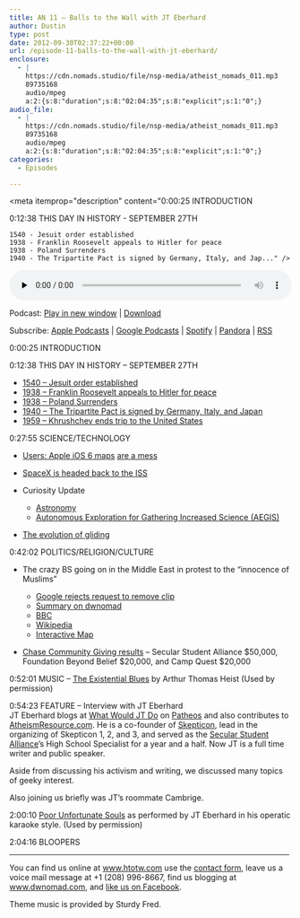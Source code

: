 ```yaml
---
title: AN 11 – Balls to the Wall with JT Eberhard
author: Dustin
type: post
date: 2012-09-30T02:37:22+00:00
url: /episode-11-balls-to-the-wall-with-jt-eberhard/
enclosure:
  - |
    https://cdn.nomads.studio/file/nsp-media/atheist_nomads_011.mp3
    89735168
    audio/mpeg
    a:2:{s:8:"duration";s:8:"02:04:35";s:8:"explicit";s:1:"0";}
audio_file:
  - |
    https://cdn.nomads.studio/file/nsp-media/atheist_nomads_011.mp3
    89735168
    audio/mpeg
    a:2:{s:8:"duration";s:8:"02:04:35";s:8:"explicit";s:1:"0";}
categories:
  - Episodes

---
```

<div itemscope itemtype="http://schema.org/AudioObject">
  <meta itemprop="name" content="Episode 11 – Balls to the Wall with JT Eberhard" />
  
  <meta itemprop="uploadDate" content="2012-09-29T20:37:22-06:00" />
  
  <meta itemprop="encodingFormat" content="audio/mpeg" />
  
  <meta itemprop="duration" content="PT2H04M35S" />
  
  <meta itemprop="description" content="0:00:25 INTRODUCTION

0:12:38 THIS DAY IN HISTORY - SEPTEMBER 27TH

 	1540 - Jesuit order established
 	1938 - Franklin Roosevelt appeals to Hitler for peace
 	1938 - Poland Surrenders
 	1940 - The Tripartite Pact is signed by Germany, Italy, and Jap..." />
  
  <meta itemprop="contentUrl" content="https://dts.podtrac.com/redirect.mp3/cdn.nomads.studio/file/nsp-media/atheist_nomads_011.mp3" />
  
  <meta itemprop="contentSize" content="85.6" />
  </p> 
  
  <div class="powerpress_player" id="powerpress_player_8266">
    <audio class="wp-audio-shortcode" id="audio-5227-10" preload="none" style="width: 100%;" controls="controls"><source type="audio/mpeg" src="https://dts.podtrac.com/redirect.mp3/cdn.nomads.studio/file/nsp-media/atheist_nomads_011.mp3?_=10" /><a href="https://dts.podtrac.com/redirect.mp3/cdn.nomads.studio/file/nsp-media/atheist_nomads_011.mp3">https://dts.podtrac.com/redirect.mp3/cdn.nomads.studio/file/nsp-media/atheist_nomads_011.mp3</a></audio>
  </div>
</div>

<p class="powerpress_links powerpress_links_mp3">
  Podcast: <a href="https://dts.podtrac.com/redirect.mp3/cdn.nomads.studio/file/nsp-media/atheist_nomads_011.mp3" class="powerpress_link_pinw" target="_blank" title="Play in new window" onclick="return powerpress_pinw('https://htotw.com/?powerpress_pinw=5227-podcast');" rel="nofollow">Play in new window</a> | <a href="https://dts.podtrac.com/redirect.mp3/cdn.nomads.studio/file/nsp-media/atheist_nomads_011.mp3" class="powerpress_link_d" title="Download" rel="nofollow" download="atheist_nomads_011.mp3">Download</a>
</p>

<p class="powerpress_links powerpress_subscribe_links">
  Subscribe: <a href="https://podcasts.apple.com/us/podcast/humanists-take-on-the-world/id530050098?mt=2&ls=1" class="powerpress_link_subscribe powerpress_link_subscribe_itunes" target="_blank" title="Subscribe on Apple Podcasts" rel="nofollow">Apple Podcasts</a> | <a href="https://www.google.com/podcasts?feed=aHR0cDovL2F0aGVpc3Rub21hZHMubGlic3luLmNvbS9yc3M%3D" class="powerpress_link_subscribe powerpress_link_subscribe_googleplay" target="_blank" title="Subscribe on Google Podcasts" rel="nofollow">Google Podcasts</a> | <a href="https://open.spotify.com/show/3LzK2xZGike6Tc1GEMtMbr?si=LieN9SNuTpq96smuaUsH8A" class="powerpress_link_subscribe powerpress_link_subscribe_spotify" target="_blank" title="Subscribe on Spotify" rel="nofollow">Spotify</a> | <a href="https://www.pandora.com/podcast/atheist-nomads/PC:10122?corr=62071012&part=ug" class="powerpress_link_subscribe powerpress_link_subscribe_pandora" target="_blank" title="Subscribe on Pandora" rel="nofollow">Pandora</a> | <a href="https://htotw.com/feed/podcast/" class="powerpress_link_subscribe powerpress_link_subscribe_rss" target="_blank" title="Subscribe via RSS" rel="nofollow">RSS</a>
</p>

0:00:25 INTRODUCTION

0:12:38 THIS DAY IN HISTORY &#8211; SEPTEMBER 27TH

  * <a href="http://www.history.com/this-day-in-history/jesuit-order-established" target="_blank" rel="noopener">1540 &#8211; Jesuit order established</a>
  * <a href="http://www.history.com/this-day-in-history/franklin-roosevelt-appeals-to-hitler-for-peace" target="_blank" rel="noopener">1938 &#8211; Franklin Roosevelt appeals to Hitler for peace</a>
  * <a href="http://www.history.com/this-day-in-history/poland-surrenders" target="_blank" rel="noopener">1938 &#8211; Poland Surrenders</a>
  * <a href="http://www.history.com/this-day-in-history/the-tripartite-pact-is-signed-by-germany-italy-and-japan" target="_blank" rel="noopener">1940 &#8211; The Tripartite Pact is signed by Germany, Italy, and Japan</a>
  * <a href="http://www.history.com/this-day-in-history/khrushchev-ends-trip-to-the-united-states" target="_blank" rel="noopener">1959 &#8211; Khrushchev ends trip to the United States</a>

0:27:55 SCIENCE/TECHNOLOGY

  * <a href="http://www.cnn.com/2012/09/20/tech/mobile/apple-maps-complaints/index.html" target="_blank" rel="noopener">Users: Apple iOS 6 maps</a> <a href="http://theamazingios6maps.tumblr.com" target="_blank" rel="noopener">are a mess</a>
  * <a href="http://www.forbes.com/sites/alexknapp/2012/09/21/spacex-is-heading-back-to-the-space-station-next-month/?ss=innovation-science" target="_blank" rel="noopener">SpaceX is headed back to the ISS</a>
  * Curiosity Update</p> 
    
      * <a href="http://www.thenews.com.pk/article-68562-Mars-rover-snaps-pictures-of-an-eclipse-" target="_blank" rel="noopener">Astronomy</a>
      * <a href="http://www.informationweek.com/government/mobile/curiosity-rover-to-get-on-the-go-photo-c/240007783" target="_blank" rel="noopener">Autonomous Exploration for Gathering Increased Science (AEGIS)</a>
  * <a href="http://www.newscientist.com/article/dn22288-tall-trees-may-have-sparked-evolution-of-gliding.html?DCMP=OTC-rss&nsref=online-news" target="_blank" rel="noopener">The evolution of gliding</a>

0:42:02 POLITICS/RELIGION/CULTURE

  * The crazy BS going on in the Middle East in protest to the “innocence of Muslims”</p> 
    
      * <a href="http://in.reuters.com/article/2012/09/17/us-protests-google-idINBRE88G19120120917" target="_blank" rel="noopener">Google rejects request to remove clip</a>
      * <a href="http://www.dwnomad.com/2012/09/the-religion-of-peace/" target="_blank" rel="noopener">Summary on dwnomad</a>
      * <a href="http://www.bbc.co.uk/news/world-asia-19687386 BBC" target="_blank" rel="noopener">BBC</a>
      * <a href="http://en.wikipedia.org/wiki/2012_U.S._diplomatic_missions_attacks" target="_blank" rel="noopener">Wikipedia</a>
      * <a href="https://maps.google.com/maps/ms?msid=201645180959880549419.0004c9a894dfb66defab9&msa=0" target="_blank" rel="noopener">Interactive Map</a>
  * <a href="http://foundationbeyondbelief.org/node/1419" target="_blank" rel="noopener">Chase Community Giving results</a> &#8211; Secular Student Alliance $50,000, Foundation Beyond Belief $20,000, and Camp Quest $20,000

0:52:01 MUSIC &#8211; <a href="http://www.youtube.com/watch?v=WiDuFzWd-xU" target="_blank" rel="noopener">The Existential Blues</a> by Arthur Thomas Heist (Used by permission)

0:54:23 FEATURE &#8211; Interview with JT Eberhard  
JT Eberhard blogs at <a href="http://www.patheos.com/blogs/wwjtd/" target="_blank" rel="noopener">What Would JT Do</a> on <a href="http://www.patheos.com/" target="_blank" rel="noopener">Patheos</a> and also contributes to <a href="atheismresource" target="_blank" rel="noopener">AtheismResource.com</a>. He is a co-founder of <a href="http://www.skepticon.org/" target="_blank" rel="noopener">Skepticon</a>, lead in the organizing of Skepticon 1, 2, and 3, and served as the <a href="https://www.secularstudents.org/" target="_blank" rel="noopener">Secular Student Alliance</a>’s High School Specialist for a year and a half. Now JT is a full time writer and public speaker.

Aside from discussing his activism and writing, we discussed many topics of geeky interest.

Also joining us briefly was JT’s roommate Cambrige.

2:00:10 <a href="http://www.youtube.com/watch?v=1tVTC5mC8xg&list=UUZE_4rwmzFLpatPEbBGBA0Q&index=16&feature=plcp" target="_blank" rel="noopener">Poor Unfortunate Souls</a> as performed by JT Eberhard in his operatic karaoke style. (Used by permission)

2:04:16 BLOOPERS

<hr width="500" />

You can find us online at www.htotw.com use the [contact form](https://htotw.com/contact), leave us a voice mail message at +1 (208) 996-8667, find us blogging at www.dwnomad.com, and <a href="https://htotw.com/facebook" target="_blank" rel="noopener">like us on Facebook</a>.

Theme music is provided by Sturdy Fred.